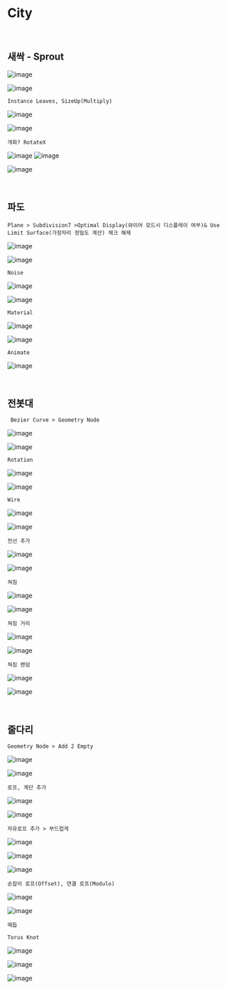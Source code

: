 City
==========

<br>

새싹 - Sprout
----------------

![image](https://user-images.githubusercontent.com/30430227/158773666-403fab9a-2f78-47a4-9941-1dc1966e8f2f.png)

![image](https://user-images.githubusercontent.com/30430227/158773739-c219dbb3-7cdd-4b73-bfc1-e4e223e02aa9.png)

`Instance Leaves, SizeUp(Multiply)`

![image](https://user-images.githubusercontent.com/30430227/158779049-a2d64be7-e720-4ab1-891a-a5b853897fd5.png)

![image](https://user-images.githubusercontent.com/30430227/158779437-5c2ef181-b5ca-4922-a242-2def3db17a1e.png)

`개화? RotateX`

![image](https://user-images.githubusercontent.com/30430227/158781846-cde52838-274d-4be4-8784-4011dfa1eac3.png)
![image](https://user-images.githubusercontent.com/30430227/158781880-841edfa4-9920-4988-95f5-669c68e500e7.png)

![image](https://user-images.githubusercontent.com/30430227/158781928-b7298bf2-4da2-481b-becb-f3ede45472e3.png)

<br>

파도 
-----

`Plane > Subdivision7 >Optimal Display(와이어 모드시 디스플레이 여부)& Use Limit Surface(가장자리 정밀도 계산) 체크 해제`

![image](https://user-images.githubusercontent.com/30430227/158923882-d19d6a0b-0b55-4b35-8c96-df817dee794d.png)

![image](https://user-images.githubusercontent.com/30430227/158923926-441de5e0-bb16-46e1-856c-8efc18c565b9.png)

`Noise`

![image](https://user-images.githubusercontent.com/30430227/158924734-8f6d09eb-1553-4a81-9f07-0a6db2f48e30.png)

![image](https://user-images.githubusercontent.com/30430227/158924784-3307a99a-5b13-4606-b4c5-2f4d70b45076.png)

`Material`

![image](https://user-images.githubusercontent.com/30430227/158925816-58a41c85-478e-4275-a219-509c08986776.png)

![image](https://user-images.githubusercontent.com/30430227/158926006-fd880d8a-92eb-4c42-aee6-59c24dfd61b7.png)

`Animate`

![image](https://user-images.githubusercontent.com/30430227/158926056-b6b24197-f39a-413e-927e-ed0c93ff664a.png)

<br>

전봇대
-------

` Bezier Curve > Geometry Node`

![image](https://user-images.githubusercontent.com/30430227/158927747-407e01cc-c6aa-45dd-9ad2-16aa759d09ee.png)

![image](https://user-images.githubusercontent.com/30430227/158927772-ff969bfb-cd6d-4210-8948-181451857904.png)

`Rotation`

![image](https://user-images.githubusercontent.com/30430227/158928347-377455e7-4588-4323-bcbd-f90dc9e3eb3d.png)

![image](https://user-images.githubusercontent.com/30430227/158928360-b5e6ec2a-3937-4e9f-8f35-7dd3256ffd09.png)

`Wire`

![image](https://user-images.githubusercontent.com/30430227/158937790-2f7b37be-de34-441b-be0e-236de5f409a5.png)

![image](https://user-images.githubusercontent.com/30430227/158938012-729ef97f-c391-48da-89cf-1dac955f09b4.png)

`전선 추가`

![image](https://user-images.githubusercontent.com/30430227/158938367-21a86728-fcb7-44d3-8c60-9d379c8e5d85.png)

![image](https://user-images.githubusercontent.com/30430227/158938390-10b8cddd-ab75-47e5-9fb0-3d77507f910f.png)

`쳐짐`

![image](https://user-images.githubusercontent.com/30430227/158938797-aca0f713-ee31-4c3d-a55d-77cc0bd5172f.png)

![image](https://user-images.githubusercontent.com/30430227/158938820-2e941a9a-9455-4d42-9e65-0cb5d14147c0.png)

`쳐짐 거리`

![image](https://user-images.githubusercontent.com/30430227/158939035-273fbe23-e9ac-487d-b45c-dc1cbcd9c4ae.png)

![image](https://user-images.githubusercontent.com/30430227/158939065-9f763cbb-6b9b-460f-bced-7d665af328f3.png)

`쳐짐 랜덤`

![image](https://user-images.githubusercontent.com/30430227/158939328-91d90895-9895-43f0-916d-fb1a9f89acd8.png)

![image](https://user-images.githubusercontent.com/30430227/158939308-b95f5428-c609-4eaa-9968-6760d3e5cbf5.png)

<br>


줄다리
---------

`Geometry Node > Add 2 Empty`

![image](https://user-images.githubusercontent.com/30430227/158941839-03c1a4a0-4625-4da8-a679-459705f7e79a.png)

![image](https://user-images.githubusercontent.com/30430227/158942038-2d0e9218-10df-434b-abd2-c505feb84ac4.png)

`로프, 계단 추가`

![image](https://user-images.githubusercontent.com/30430227/158942702-30e6e6ed-4ffc-485f-adff-c72a98708224.png)

![image](https://user-images.githubusercontent.com/30430227/158942721-b5cbc60a-eda7-411e-b122-b152ccf4f8fe.png)

`자유로프 추가 > 부드럽게`

![image](https://user-images.githubusercontent.com/30430227/158943163-1963814d-7322-4043-890f-528ccfadfc97.png)

![image](https://user-images.githubusercontent.com/30430227/158943217-209bf2f1-6962-42c9-bbcf-4bc8515eb5b0.png)

![image](https://user-images.githubusercontent.com/30430227/158943378-185ddbce-c755-4fdd-99a2-81cf6f3fa90d.png)

`손잡이 로프(Offset), 연결 로프(Modulo)`

![image](https://user-images.githubusercontent.com/30430227/158944106-e7d1ff4e-db05-427e-ac7b-532d4fb23464.png)

![image](https://user-images.githubusercontent.com/30430227/158944132-f4935445-1a7b-46db-ba4d-ecdf5112769f.png)

`매듭 `

`Torus Knot`

![image](https://user-images.githubusercontent.com/30430227/142752805-79350bd6-c002-47c1-baec-73745528df2a.png)

![image](https://user-images.githubusercontent.com/30430227/142752818-a62ec78f-60b5-49d9-8205-7abb066fb62a.png)

![image](https://user-images.githubusercontent.com/30430227/142752871-5308a9cd-38a4-4939-ae54-a8766b1b635b.png)

<br>





